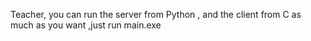 Teacher, you can run the server from Python , and the client from C as much as you want ,just run main.exe
